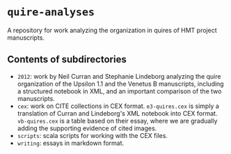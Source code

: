 # `quire-analyses`

A repository for work analyzing the organization in quires of HMT project manuscripts.


## Contents of subdirectories

-   `2012`:  work by Neil Curran and Stephanie Lindeborg analyzing the quire organization of the Upsilon 1.1 and the Venetus B manuscripts, including a structured notebook in XML, and an important comparison of the two manuscripts.
- `cex`:  work on CITE collections in CEX format.  `e3-quires.cex` is simply a translation of Curran and Lindeborg's XML notebook into CEX format.  `vb-quires.cex` is a table based on their essay, where we are gradually adding the supporting evidence of cited images.
-  `scripts`: scala scripts for working with the CEX files.
-  `writing`:  essays in markdown format.
